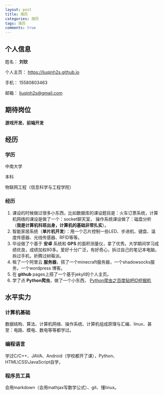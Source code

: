 ```yaml
---
layout: post
title: 简历
categories: 简历
tags: 简历
comments: true
---
```


## 个人信息

姓名： **刘钦**

个人主页： https://liuqinh2s.github.io

手机： 15580803463

邮箱： liuqinh2s@gmail.com

## 期待岗位

**游戏开发、前端开发**

## 经历

### 学历

中南大学

本科

物联网工程（信息科学与工程学院）

### 经历

1. 课设的时候做过很多小东西，比如数据库的课设题目是：火车订票系统，计算机网络的课设是做了一个：socket聊天室，
操作系统课设做了：磁盘分析（**我是计算机科班出身，计算机的基础非常扎实**）。
2. 智能家居系统（**单片机开发**）：用一个芯片控制一些LED、步进机、键盘、温度传感器、光线传感器、RFID等等。
3. 毕设做了个基于 **安卓** 系统和 **GPS** 的面积测量仪，拿了优秀。大学期间学习成绩优良，成绩加权80多。爱好十分广泛，有好奇心，拆过自己的笔记本电脑，拆过手机，折腾过树莓派。
3. 租了一个阿里云 **服务器**，搭了一个minecraft服务器，一个shadowsocks服务，一个wordpress 博客。
4. 在 **github** pages上搭了一个基于jekyll的个人主页。
5. 学了点 **Python爬虫**，做了一个小东西，
[Python爬虫之百度贴吧ID挖掘机](https://liuqinh2s.github.io/2017/01/%E7%99%BE%E5%BA%A6%E8%B4%B4%E5%90%A7ID%E6%8C%96%E6%8E%98%E6%9C%BA/)

## 水平实力

### 计算机基础

数据结构、算法、计算机网络、操作系统、计算机组成原理与汇编、linux、甚至：电路、模电、数电等等都学过。

### 编程语言

学过C/C++、JAVA、Android（学校都开了课），Python、HTML\CSS\JavaScript自学，

### 程序员工具

会用markdown（会用mathjax写数学公式）、git、懂linux。
